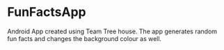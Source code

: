# FunFactsApp
Android App created using Team Tree house. The app generates random fun facts and changes the background colour as well.
